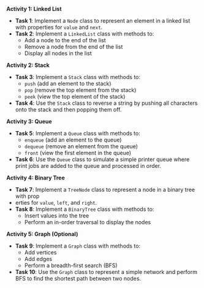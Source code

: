 **Activity 1: Linked List**
- **Task 1**: Implement a `Node` class to represent an element in a linked list with properties for `value` and `next`.
- **Task 2**: Implement a `LinkedList` class with methods to:
  - Add a node to the end of the list
  - Remove a node from the end of the list
  - Display all nodes in the list

**Activity 2: Stack**
- **Task 3**: Implement a `Stack` class with methods to:
  - `push` (add an element to the stack)
  - `pop` (remove the top element from the stack)
  - `peek` (view the top element of the stack)
- **Task 4**: Use the `Stack` class to reverse a string by pushing all characters onto the stack and then popping them off.

**Activity 3: Queue**
- **Task 5**: Implement a `Queue` class with methods to:
  - `enqueue` (add an element to the queue)
  - `dequeue` (remove an element from the queue)
  - `front` (view the first element in the queue)
- **Task 6**: Use the `Queue` class to simulate a simple printer queue where print jobs are added to the queue and processed in order.

**Activity 4: Binary Tree**
- **Task 7**: Implement a `TreeNode` class to represent a node in a binary tree with prop
- erties for `value`, `left`, and `right`.
- **Task 8**: Implement a `BinaryTree` class with methods to:
  - Insert values into the tree
  - Perform an in-order traversal to display the nodes

**Activity 5: Graph (Optional)**
- **Task 9**: Implement a `Graph` class with methods to:
  - Add vertices
  - Add edges
  - Perform a breadth-first search (BFS)
- **Task 10**: Use the `Graph` class to represent a simple network and perform BFS to find the shortest path between two nodes.